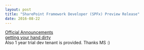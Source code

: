```yaml
---
layout: post
title: "SharePoint Framework Developer (SPFx) Preview Release"
date: 2016-08-22
---
```

<a href="https://dev.office.com/blogs/sharepoint-framework-developer-preview-release">Official Announcements</a><br/>
<a href="https://github.com/SharePoint/sp-dev-docs">getting your hand dirty</a><br/>
Also 1 year trial dev tenant is provided. Thanks MS :)

